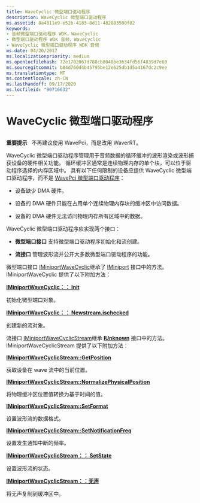 ```yaml
---
title: WaveCyclic 微型端口驱动程序
description: WaveCyclic 微型端口驱动程序
ms.assetid: 8a4811e9-e52b-4183-8d11-482883500f82
keywords:
- 音频微型端口驱动程序 WDK，WaveCyclic
- 微型端口驱动程序 WDK 音频，WaveCyclic
- WaveCyclic 微型端口驱动程序 WDK 音频
ms.date: 04/20/2017
ms.localizationpriority: medium
ms.openlocfilehash: 72e1702067d788cb8048be3634fd56f4839d7e60
ms.sourcegitcommit: b84d760d4b45795be12e625db1d5a4167dc2c9ee
ms.translationtype: MT
ms.contentlocale: zh-CN
ms.lasthandoff: 09/17/2020
ms.locfileid: "90716632"
---
```

# <a name="wavecyclic-miniport-driver"></a>WaveCyclic 微型端口驱动程序


## <span id="wavecyclic_miniport_driver"></span><span id="WAVECYCLIC_MINIPORT_DRIVER"></span>


**重要提示**   不再建议使用 WavePci，而是改用 WaverRT。

 

WaveCyclic 微型端口驱动程序管理用于音频数据的循环缓冲的波形渲染或波形捕获设备的硬件相关功能。 循环缓冲区通常是连续物理内存的单个块，可以位于驱动程序选择的内存区域中。 具有以下任何限制的设备应提供 WaveCyclic 微型端口驱动程序，而不是 [WavePci 微型端口驱动程序](wavepci-miniport-driver.md)：

-   设备缺少 DMA 硬件。

-   设备的 DMA 硬件只能在占用单个连续物理内存块的缓冲区中访问数据。

-   设备的 DMA 硬件无法访问物理内存所有区域中的数据。

WaveCyclic 微型端口驱动程序应实现两个接口：

-   **微型端口接口** 支持微型端口驱动程序初始化和流创建。

-   **流接口** 管理波形流并公开大多数微型端口驱动程序的功能。

微型端口接口 [IMiniportWaveCyclic](/windows-hardware/drivers/ddi/portcls/nn-portcls-iminiportwavecyclic)继承了 [IMiniport](/windows-hardware/drivers/ddi/portcls/nn-portcls-iminiport) 接口中的方法。 IMiniportWaveCyclic 提供了以下附加方法：

[**IMiniportWaveCyclic：： Init**](/windows-hardware/drivers/ddi/portcls/nf-portcls-iminiportwavecyclic-init)

初始化微型端口对象。

[**IMiniportWaveCyclic：： Newstream.ischecked**](/windows-hardware/drivers/ddi/portcls/nf-portcls-iminiportwavecyclic-newstream)

创建新的流对象。

流接口 [IMiniportWaveCyclicStream](/windows-hardware/drivers/ddi/portcls/nn-portcls-iminiportwavecyclicstream)继承 [**IUnknown**](/windows/win32/api/unknwn/nn-unknwn-iunknown) 接口中的方法。 IMiniportWaveCyclicStream 提供了以下附加方法：

[**IMiniportWaveCyclicStream::GetPosition**](/windows-hardware/drivers/ddi/portcls/nf-portcls-iminiportwavecyclicstream-getposition)

获取设备在 wave 流中的当前位置。

[**IMiniportWaveCyclicStream::NormalizePhysicalPosition**](/windows-hardware/drivers/ddi/portcls/nf-portcls-iminiportwavecyclicstream-normalizephysicalposition)

将物理缓冲区位置值转换为基于时间的值。

[**IMiniportWaveCyclicStream::SetFormat**](/windows-hardware/drivers/ddi/portcls/nf-portcls-iminiportwavecyclicstream-setformat)

设置波形流的数据格式。

[**IMiniportWaveCyclicStream::SetNotificationFreq**](/windows-hardware/drivers/ddi/portcls/nf-portcls-iminiportwavecyclicstream-setnotificationfreq)

设置发生通知中断的频率。

[**IMiniportWaveCyclicStream：： SetState**](/windows-hardware/drivers/ddi/portcls/nf-portcls-iminiportwavecyclicstream-setstate)

设置波形流的状态。

[**IMiniportWaveCyclicStream：：无声**](/windows-hardware/drivers/ddi/portcls/nf-portcls-iminiportwavecyclicstream-silence)

将无声复制到缓冲区中。
 

